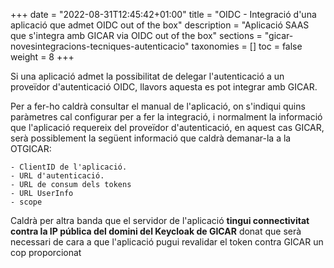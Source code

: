 +++
date        = "2022-08-31T12:45:42+01:00"
title       = "OIDC - Integració d'una aplicació que admet OIDC out of the box"
description = "Aplicació SAAS que s'integra amb GICAR via OIDC out of the box"
sections    = "gicar-novesintegracions-tecniques-autenticacio"
taxonomies  = []
toc			= false
weight 		= 8
+++

Si una aplicació admet la possibilitat de delegar l'autenticació a un proveïdor d'autenticació OIDC, llavors aquesta es pot integrar amb GICAR.

Per a fer-ho caldrà consultar el manual de l'aplicació, on s'indiqui quins paràmetres cal configurar per a fer la integració, i normalment la informació que l'aplicació requereix del proveïdor d'autenticació, en aquest cas GICAR, serà possiblement la següent informació que caldrà demanar-la a la OTGICAR:

	- ClientID de l'aplicació.
	- URL d'autenticació.
	- URL de consum dels tokens
	- URL UserInfo
	- scope

Caldrà per altra banda que el servidor de l'aplicació **tingui connectivitat contra la IP pública del domini del Keycloak de GICAR** donat que serà necessari de cara a que l'aplicació pugui revalidar el token contra GICAR un cop proporcionat
